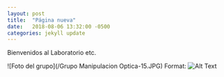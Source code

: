 ```yaml
---
layout: post
title:  "Página nueva"
date:   2018-08-06 13:32:00 -0500
categories: jekyll update
---
```



Bienvenidos al Laboratorio etc.

![Foto del grupo](/Grupo Manipulacion Optica-15.JPG)
Format: ![Alt Text](url)

